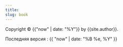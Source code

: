 ```yaml
---
title:
slug: book
---
```



Copyright &copy; {{"now" | date: "%Y"}} by {{site.author}}.

Последняя версия : {{ "now" | date: "%B %e, %Y" }}